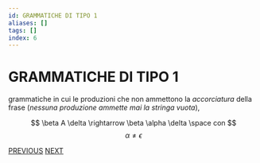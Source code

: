 ```yaml
---
id: GRAMMATICHE DI TIPO 1
aliases: []
tags: []
index: 6
---
```

# GRAMMATICHE DI TIPO 1

grammatiche in cui le produzioni che non ammettono la *accorciatura* della frase (*nessuna produzione ammette mai la stringa vuota*),

$$
\beta A \delta \rightarrow \beta \alpha \delta \space con
$$
$$
\alpha \neq \epsilon
$$


[PREVIOUS](GRAMMATICHE_TIPO_0.md) [NEXT](GRAMMATICHE_TIPO_2.md)

